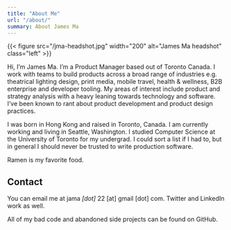```yaml
---
title: "About Me"
url: "/about/"
summary: About James Ma
---
```


{{< figure src="/jma-headshot.jpg" width="200" alt="James Ma headshot" class="left" >}}

Hi, I’m James Ma. I’m a Product Manager based out of Toronto Canada. I work with teams to build products across a broad range of industries e.g.  theatrical lighting design, print media, mobile travel, health & wellness, B2B enterprise and developer tooling. My areas of interest include product and strategy analysis with a heavy leaning towards technology and software. I’ve been known to rant about product development and product design practices.

I was born in Hong Kong and raised in Toronto, Canada. I am currently working and living in Seattle, Washington. I studied Computer Science at the University of Toronto for my undergrad. I could sort a list if I had to, but in general I should never be trusted to write production software.

Ramen is my favorite food.

## Contact
You can email me at jama _[dot]_ 22 [at] gmail [dot] com. Twitter and LinkedIn work as well.

All of my bad code and abandoned side projects can be found on GitHub.